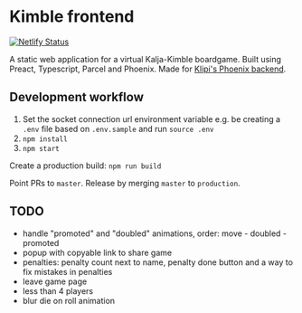 # KimbIe frontend

[![Netlify Status](https://api.netlify.com/api/v1/badges/ee12766a-ab4d-4610-985b-1acdb8d9edb5/deploy-status)](https://app.netlify.com/sites/loving-ardinghelli-fa9c33/deploys)

A static web application for a virtual Kalja-Kimble boardgame. Built using Preact, Typescript, Parcel and Phoenix. Made for [Klipi's Phoenix backend](https://github.com/klipi/web_kimble).

## Development workflow

1. Set the socket connection url environment variable e.g. be creating a `.env` file based on `.env.sample` and run `source .env`
1. `npm install`
1. `npm start`

Create a production build: `npm run build`

Point PRs to `master`. Release by merging `master` to `production`.

## TODO

- handle "promoted" and "doubled" animations, order: move - doubled - promoted
- popup with copyable link to share game
- penalties: penalty count next to name, penalty done button and a way to fix mistakes in penalties
- leave game page
- less than 4 players
- blur die on roll animation
